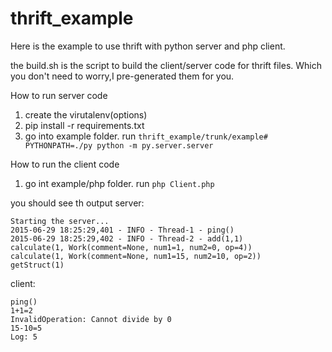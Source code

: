 # thrift_example

Here is the example to use thrift with python server and php client.

the build.sh is the script to build the client/server code for thrift files. Which you don't need to worry,I pre-generated them for you.

How to run server code
1. create the virutalenv(options)
2. pip install -r requirements.txt
3. go into example folder. 
run ```thrift_example/trunk/example# PYTHONPATH=./py python -m py.server.server```

How to run the client code
1. go int example/php folder. 
run ```php Client.php```

you should see th output
server:
```
Starting the server...
2015-06-29 18:25:29,401 - INFO - Thread-1 - ping()
2015-06-29 18:25:29,402 - INFO - Thread-2 - add(1,1)
calculate(1, Work(comment=None, num1=1, num2=0, op=4))
calculate(1, Work(comment=None, num1=15, num2=10, op=2))
getStruct(1)
```

client:
```
ping()
1+1=2
InvalidOperation: Cannot divide by 0
15-10=5
Log: 5
```

